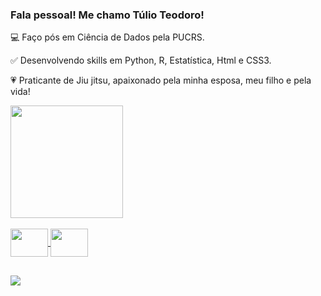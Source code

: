 ### Fala pessoal! Me chamo Túlio Teodoro! ###

💻 Faço pós em Ciência de Dados pela PUCRS.

✅ Desenvolvendo skills em Python, R, Estatística, Html e CSS3.

💗 Praticante de Jiu jitsu, apaixonado pela minha esposa, meu filho e pela vida!


<div align="left">
  <a href="https://github.com/Tulioteodoro">
  <img height="180em" src="https://github-readme-stats.vercel.app/api?username=Tulioteodoro&show_icons=true&theme=night&include_all_commits=true&count_private=true"/>

</div>
  
<div style="display: inline_block"><br>
 <img align="center" height="45" width="60" src="https://cdn.jsdelivr.net/gh/devicons/devicon/icons/python/python-original-wordmark.svg" />
 <img align="center" height="45" width="60" <img src="https://cdn.jsdelivr.net/gh/devicons/devicon/icons/r/r-original.svg" /> 
</div>
 
<div> 
    
  ##
  
   
   
</div>
  
    
  
<div>
 

  
  <a href="https://www.linkedin.com/in/tulioteodoro/" target="_blank"><img src="https://img.shields.io/badge/-LinkedIn-%230077B5?style=for-the-badge&logo=linkedin&logoColor=white" target="_blank"></a> 

</div>
